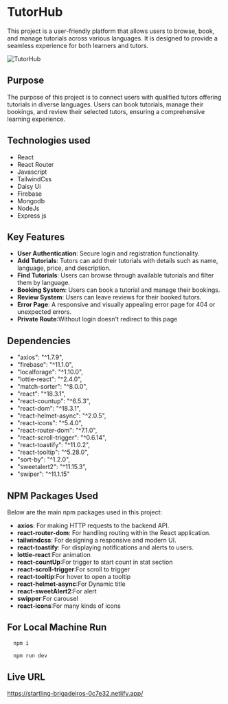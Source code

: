 # TutorHub

This project is a user-friendly platform that allows users to browse, book, and manage tutorials across various languages. It is designed to provide a seamless experience for both learners and tutors.

![TutorHub](https://i.ibb.co.com/F4wsRYZB/tutor-hub.png)


## Purpose

The purpose of this project is to connect users with qualified tutors offering tutorials in diverse languages. Users can book tutorials, manage their bookings, and review their selected tutors, ensuring a comprehensive learning experience.

## Technologies used 
- React
- React Router
- Javascript
- TailwindCss
- Daisy Ui
- Firebase
- Mongodb
- NodeJs
- Express js

## Key Features

- **User Authentication**: Secure login and registration functionality.
- **Add Tutorials**: Tutors can add their tutorials with details such as name, language, price, and description.
- **Find Tutorials**: Users can browse through available tutorials and filter them by language.
- **Booking System**: Users can book a tutorial and manage their bookings.
- **Review System**: Users can leave reviews for their booked tutors.
- **Error Page**: A responsive and visually appealing error page for 404 or unexpected errors.
- **Private Route**:Without login doesn't redirect to this page

## Dependencies
- "axios": "^1.7.9",
- "firebase": "^11.1.0",
- "localforage": "^1.10.0",
- "lottie-react": "^2.4.0",
- "match-sorter": "^8.0.0",
- "react": "^18.3.1",
- "react-countup": "^6.5.3",
- "react-dom": "^18.3.1",
- "react-helmet-async": "^2.0.5",
- "react-icons": "^5.4.0",
- "react-router-dom": "^7.1.0",
- "react-scroll-trigger": "^0.6.14",
- "react-toastify": "^11.0.2",
- "react-tooltip": "^5.28.0",
- "sort-by": "^1.2.0",
- "sweetalert2": "^11.15.3",
- "swiper": "^11.1.15"

## NPM Packages Used

Below are the main npm packages used in this project:

- **axios**: For making HTTP requests to the backend API.
- **react-router-dom**: For handling routing within the React application.
- **tailwindcss**: For designing a responsive and modern UI.
- **react-toastify**: For displaying notifications and alerts to users.
- **lottie-react**:For animation
- **react-countUp**:For trigger to start count in stat section
- **react-scroll-trigger**:For scroll to trigger
- **react-tooltip**:For hover to open a tooltip
- **react-helmet-async**:For Dynamic title
- **react-sweetAlert2**:For alert
- **swipper**:For carousel
- **react-icons**:For many kinds of icons
## For Local Machine Run
```bash
  npm i
```
```bash
  npm run dev
```
## Live URL
https://startling-brigadeiros-0c7e32.netlify.app/
